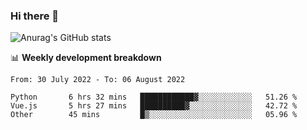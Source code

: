 ### Hi there 👋
![Anurag's GitHub stats](https://github-readme-stats.vercel.app/api?username=jami1024&show_icons=true&theme=radical)

📊 **Weekly development breakdown**
<!--START_SECTION:waka-->

```text
From: 30 July 2022 - To: 06 August 2022

Python       6 hrs 32 mins   ████████████▓░░░░░░░░░░░░   51.26 %
Vue.js       5 hrs 27 mins   ██████████▓░░░░░░░░░░░░░░   42.72 %
Other        45 mins         █▒░░░░░░░░░░░░░░░░░░░░░░░   05.96 %
```

<!--END_SECTION:waka-->
<!--
**jami1024/jami1024** is a ✨ _special_ ✨ repository because its `README.md` (this file) appears on your GitHub profile.

Here are some ideas to get you started:

- 🔭 I’m currently working on ...
- 🌱 I’m currently learning ...
- 👯 I’m looking to collaborate on ...
- 🤔 I’m looking for help with ...
- 💬 Ask me about ...
- 📫 How to reach me: ...
- 😄 Pronouns: ...
- ⚡ Fun fact: ...
-->
